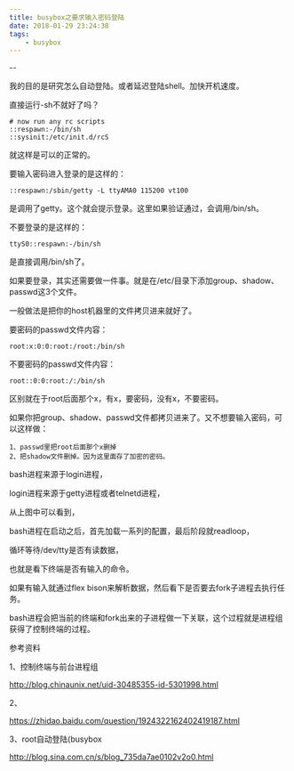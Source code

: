```yaml
---
title: busybox之要求输入密码登陆
date: 2018-01-29 23:24:38
tags:
	- busybox
---
```


--

我的目的是研究怎么自动登陆。或者延迟登陆shell。加快开机速度。

直接运行-sh不就好了吗？

```
# now run any rc scripts
::respawn:-/bin/sh
::sysinit:/etc/init.d/rcS
```

就这样是可以的正常的。



要输入密码进入登录的是这样的：

```
::respawn:/sbin/getty -L ttyAMA0 115200 vt100
```

是调用了getty。这个就会提示登录。这里如果验证通过，会调用/bin/sh。

不要登录的是这样的：

```
ttyS0::respawn:-/bin/sh
```

是直接调用/bin/sh了。

如果要登录，其实还需要做一件事。就是在/etc/目录下添加group、shadow、passwd这3个文件。

一般做法是把你的host机器里的文件拷贝进来就好了。

要密码的passwd文件内容：

```
root:x:0:0:root:/root:/bin/sh
```

不要密码的passwd文件内容：

```
root::0:0:root:/:/bin/sh
```

区别就在于root后面那个x，有x，要密码，没有x，不要密码。

如果你把group、shadow、passwd文件都拷贝进来了。又不想要输入密码，可以这样做：

```
1、passwd里把root后面那个x删掉
2、把shadow文件删掉。因为这里面存了加密的密码。
```



bash进程来源于login进程，

login进程来源于getty进程或者telnetd进程，

从上图中可以看到，

bash进程在启动之后，首先加载一系列的配置，最后阶段就readloop，

循环等待/dev/tty是否有读数据，

也就是看下终端是否有输入的命令。

如果有输入就通过flex bison来解析数据，然后看下是否要去fork子进程去执行任务。

 bash进程会把当前的终端和fork出来的子进程做一下关联，这个过程就是进程组获得了控制终端的过程。

参考资料

1、控制终端与前台进程组

http://blog.chinaunix.net/uid-30485355-id-5301998.html

2、

https://zhidao.baidu.com/question/1924322162402419187.html

3、root自动登陆(busybox

http://blog.sina.com.cn/s/blog_735da7ae0102v2o0.html
